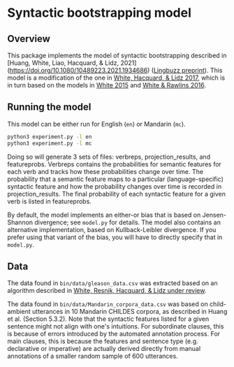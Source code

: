 # Syntactic bootstrapping model

## Overview

This package implements the model of syntactic bootstrapping described in [Huang, White, Liao, Hacquard, & Lidz, 2021] (https://doi.org/10.1080/10489223.2021.1934686) 
([Lingbuzz preprint](https://ling.auf.net/lingbuzz/005553)). This model is a modification of the one in [White, Hacquard, & Lidz 2017](http://aswhite.net/papers/white_labeling_2017.pdf), which is in turn based on the models in [White 2015](http://aswhite.net/papers/white_information_2015.pdf) and [White & Rawlins 2016](http://aswhite.net/papers/white_computational_2016_salt.pdf). 

## Running the model

This model can be either run for English (`en`) or Mandarin (`mc`).

```bash
python3 experiment.py -l en
python3 experiment.py -l mc
```

Doing so will generate 3 sets of files: verbreps, projection_results, and featureprobs. Verbreps contains the probabilities for semantic features for each verb and tracks how these probabilities change over time. The probability that a semantic feature maps to a particular (language-specific) syntactic feature and how the probability changes over time is recorded in projection_results. The final probability of each syntactic feature for a given verb is listed in featureprobs.

By default, the model implements an either-or bias that is based on Jensen-Shannon divergence; see `model.py` for details. The model also contains an alternative implementation, based on Kullback-Leibler divergence. If you prefer using that variant of the bias, you will have to directly specify that in `model.py`.

## Data
The data found in `bin/data/gleason_data.csv` was extracted based on an algorithm described in [White, Resnik, Hacquard, & Lidz under review](http://aswhite.net/papers/white_contextual_2016.pdf).

The data found in `bin/data/Mandarin_corpora_data.csv` was based on child-ambient utterances in 10 Mandarin CHILDES corpora, as described in Huang et al. (Section 5.3.2). Note that the syntactic features listed for a given sentence might not align with one's intuitions. For subordinate clauses, this is because of errors introduced by the automated annotation process. For main clauses, this is because the features and sentence type (e.g. declarative or imperative) are actually derived directly from manual annotations of a smaller random sample of 600 utterances.